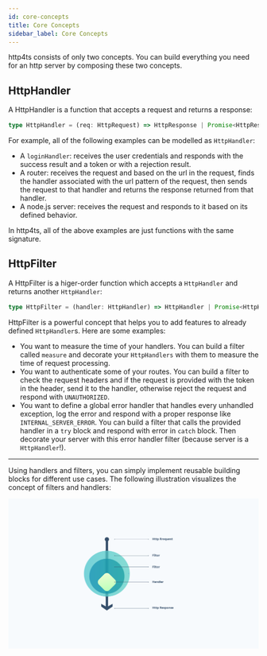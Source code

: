 ```yaml
---
id: core-concepts
title: Core Concepts
sidebar_label: Core Concepts
---
```


http4ts consists of only two concepts. You can build everything you need for an http server by composing these two concepts.

## HttpHandler

A HttpHandler is a function that accepts a request and returns a response:

```ts
type HttpHandler = (req: HttpRequest) => HttpResponse | Promise<HttpResponse>;
```

For example, all of the following examples can be modelled as `HttpHandler`:

- A `loginHandler`: receives the user credentials and responds with the success result and a token or with a rejection result.
- A router: receives the request and based on the url in the request, finds the handler associated with the url pattern of the request, then sends the request to that handler and returns the response returned from that handler.
- A node.js server: receives the request and responds to it based on its defined behavior.

In http4ts, all of the above examples are just functions with the same signature.

## HttpFilter

A HttpFilter is a higer-order function which accepts a `HttpHandler` and returns another `HttpHandler`:

```ts
type HttpFilter = (handler: HttpHandler) => HttpHandler | Promise<HttpHandler>;
```

HttpFilter is a powerful concept that helps you to add features to already defined `HttpHandler`s. Here are some examples:

* You want to measure the time of your handlers. You can build a filter called `measure` and decorate your `HttpHandlers` with them to measure the time of request processing.
* You want to authenticate some of your routes. You can build a filter to check the request headers and if the request is provided with the token in the header, send it to the handler, otherwise reject the request and respond with `UNAUTHORIZED`.
* You want to define a global error handler that handles every unhandled exception, log the error and respond with a proper response like `INTERNAL_SERVER_ERROR`. You can build a filter that calls the provided handler in a `try` block and respond with error in `catch` block. Then decorate your server with this error handler filter (because server is a `HttpHandler`!).

---

Using handlers and filters, you can simply implement reusable building blocks for different use cases. The following illustration visualizes the concept of filters and handlers:

![Https Data Flows](https://raw.githubusercontent.com/http4ts/http4ts/master/doc/asset/diagram.png)
